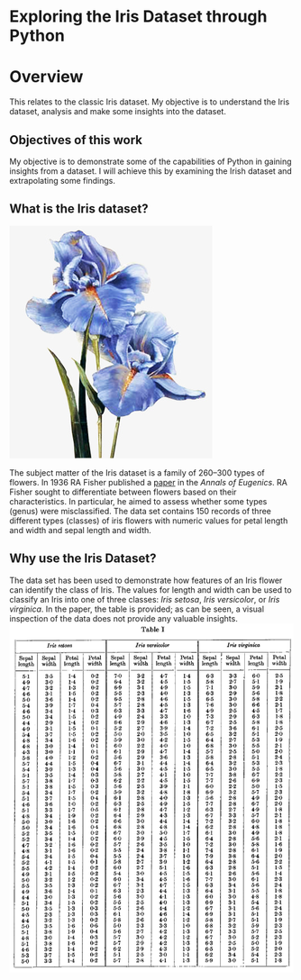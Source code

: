 # Exploring the Iris Dataset through Python
# Overview
This relates to the classic Iris dataset. My objective is to understand the Iris dataset, analysis and make some insights into the dataset.
## Objectives of this work
My objective is to demonstrate some of the capabilities of Python in gaining insights from a dataset. I will achieve this by examining the Irish dataset and extrapolating some findings.
## What is the Iris dataset?
![Iris](iris.jpg)

The subject matter of the Iris dataset is a family of 260–300 types of flowers. In 1936 RA Fisher published a 
[paper](https://onlinelibrary.wiley.com/doi/epdf/10.1111/j.1469-1809.1936.tb02137.x "Named link title") in the _Annals of Eugenics_. RA Fisher sought to differentiate between flowers based on their characteristics. In particular, he aimed to assess whether some types (genus) were misclassified. 
The data set contains 150 records of three different types (classes) of iris flowers with numeric values for petal length and width and sepal length and width.

## Why use the Iris Dataset?

The data set has been used to demonstrate how features of an Iris flower can identify the class of Iris. The values for length and width can be used to classify an Iris into one of three classes: _Iris setosa_, _Iris versicolor_, or _Iris virginica_. In the paper, the table is provided; as can be seen, a visual inspection of the data does not provide any valuable insights.
![iris_dataset](iris_data.png)

